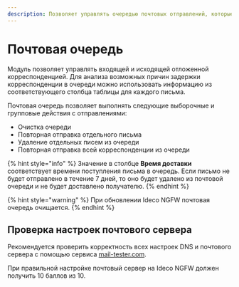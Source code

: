 ```yaml
---
description: Позволяет управлять очередью почтовых отправлений, которые по каким-либо причинам не могут быть прямо сейчас отправлены или получены.
---
```

# Почтовая очередь

Модуль позволяет управлять входящей и исходящей отложенной корреспонденцией. Для анализа возможных причин задержки корреспонденции в очереди можно использовать информацию из соответствующего столбца таблицы для каждого письма. 

Почтовая очередь позволяет выполнять следующие выборочные и групповые действия с отправлениями:

* Очистка очереди
* Повторная отправка отдельного письма
* Удаление отдельных писем из очереди
* Повторная отправка всей корреспонденции из очереди

{% hint style="info" %}
Значение в столбце **Время доставки** соответствует времени поступления письма в очередь. Если письмо не будет отправлено в течение 7 дней, то оно будет удалено из почтовой очереди и не будет доставлено получателю.
{% endhint %}

{% hint style="warning" %}
При обновлении Ideco NGFW почтовая очередь очищается.
{% endhint %}

## Проверка настроек почтового сервера

Рекомендуется проверить корректность всех настроек DNS и почтового сервера с помощью сервиса [mail-tester.com](https://www.mail-tester.com).

При правильной настройке почтовый сервер на Ideco NGFW должен получить 10 баллов из 10.
